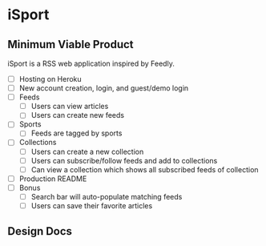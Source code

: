# iSport

## Minimum Viable Product

iSport is a RSS web application inspired by Feedly.

- [ ] Hosting on Heroku
- [ ] New account creation, login, and guest/demo login
- [ ] Feeds
  - [ ] Users can view articles
  - [ ] Users can create new feeds
- [ ] Sports
  - [ ] Feeds are tagged by sports
- [ ] Collections
  - [ ] Users can create a new collection
  - [ ] Users can subscribe/follow feeds and add to collections
  - [ ] Can view a collection which shows all subscribed feeds of collection
- [ ] Production README
- [ ] Bonus
  - [ ] Search bar will auto-populate matching feeds
  - [ ] Users can save their favorite articles

## Design Docs

